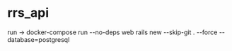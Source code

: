 # rrs_api

run -> docker-compose run --no-deps web rails new --skip-git . --force --database=postgresql 